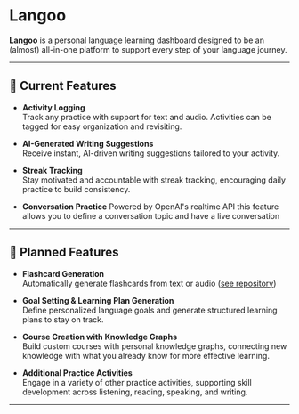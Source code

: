 # Langoo

**Langoo** is a personal language learning dashboard designed to be an (almost) all-in-one platform to support every step of your language journey. 

---

## 🌟 **Current Features**

- **Activity Logging**  
  Track any practice with support for text and audio. Activities can be tagged for easy organization and revisiting.

- **AI-Generated Writing Suggestions**  
  Receive instant, AI-driven writing suggestions tailored to your activity.

- **Streak Tracking**  
  Stay motivated and accountable with streak tracking, encouraging daily practice to build consistency.

- **Conversation Practice**
  Powered by OpenAI's realtime API this feature allows you to define a conversation topic and have a live conversation

---

## 🚀 **Planned Features**

- **Flashcard Generation**  
  Automatically generate flashcards from text or audio ([see repository](https://github.com/btorndorff/lang-card))

- **Goal Setting & Learning Plan Generation**  
  Define personalized language goals and generate structured learning plans to stay on track.

- **Course Creation with Knowledge Graphs**  
  Build custom courses with personal knowledge graphs, connecting new knowledge with what you already know for more effective learning.

- **Additional Practice Activities**  
  Engage in a variety of other practice activities, supporting skill development across listening, reading, speaking, and writing.

---
